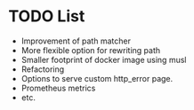 # TODO List

- Improvement of path matcher
- More flexible option for rewriting path
- Smaller footprint of docker image using musl
- Refactoring
- Options to serve custom http_error page.
- Prometheus metrics
- etc.
